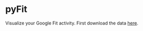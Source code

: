 # pyFit
Visualize your Google Fit activity. First download the data [here](https://support.google.com/accounts/answer/3024190?hl=en).
